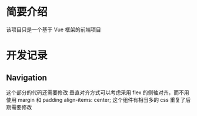 # 简要介绍

该项目只是一个基于 Vue 框架的前端项目

# 开发记录

## Navigation

这个部分的代码还需要修改
垂直对齐方式可以考虑采用 flex 的侧轴对齐，而不用使用 margin 和 padding
align-items: center;
这个组件有相当多的 css 重复了后期需要修改
